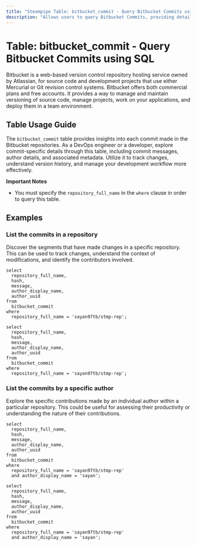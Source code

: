 ```yaml
---
title: "Steampipe Table: bitbucket_commit - Query Bitbucket Commits using SQL"
description: "Allows users to query Bitbucket Commits, providing detailed information about each commit made in the Bitbucket repositories."
---
```


# Table: bitbucket_commit - Query Bitbucket Commits using SQL

Bitbucket is a web-based version control repository hosting service owned by Atlassian, for source code and development projects that use either Mercurial or Git revision control systems. Bitbucket offers both commercial plans and free accounts. It provides a way to manage and maintain versioning of source code, manage projects, work on your applications, and deploy them in a team environment.

## Table Usage Guide

The `bitbucket_commit` table provides insights into each commit made in the Bitbucket repositories. As a DevOps engineer or a developer, explore commit-specific details through this table, including commit messages, author details, and associated metadata. Utilize it to track changes, understand version history, and manage your development workflow more effectively.

**Important Notes**
- You must specify the `repository_full_name` in the `where` clause in order to query this table.

## Examples

### List the commits in a repository
Discover the segments that have made changes in a specific repository. This can be used to track changes, understand the context of modifications, and identify the contributors involved.

```sql+postgres
select
  repository_full_name,
  hash,
  message,
  author_display_name,
  author_uuid
from
  bitbucket_commit
where
  repository_full_name = 'sayan97tb/stmp-rep';
```

```sql+sqlite
select
  repository_full_name,
  hash,
  message,
  author_display_name,
  author_uuid
from
  bitbucket_commit
where
  repository_full_name = 'sayan97tb/stmp-rep';
```

### List the commits by a specific author
Explore the specific contributions made by an individual author within a particular repository. This could be useful for assessing their productivity or understanding the nature of their contributions.

```sql+postgres
select
  repository_full_name,
  hash,
  message,
  author_display_name,
  author_uuid
from
  bitbucket_commit
where
  repository_full_name = 'sayan97tb/stmp-rep'
  and author_display_name = 'sayan';
```

```sql+sqlite
select
  repository_full_name,
  hash,
  message,
  author_display_name,
  author_uuid
from
  bitbucket_commit
where
  repository_full_name = 'sayan97tb/stmp-rep'
  and author_display_name = 'sayan';
```